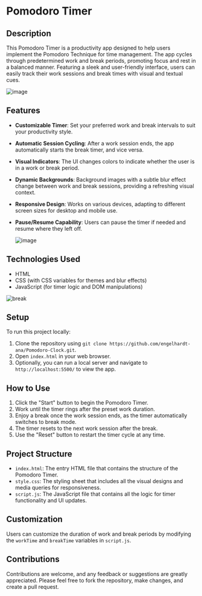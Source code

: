 # Pomodoro Timer

## Description
This Pomodoro Timer is a productivity app designed to help users implement the Pomodoro Technique for time management. The app cycles through predetermined work and break periods, promoting focus and rest in a balanced manner. Featuring a sleek and user-friendly interface, users can easily track their work sessions and break times with visual and textual cues.

![image](https://github.com/engelhardt-ana/Pomodoro-Clock/assets/84565524/19c0661b-b245-4f95-8469-4d66029b8688)



## Features
- **Customizable Timer**: Set your preferred work and break intervals to suit your productivity style.
- **Automatic Session Cycling**: After a work session ends, the app automatically starts the break timer, and vice versa.
- **Visual Indicators**: The UI changes colors to indicate whether the user is in a work or break period.
- **Dynamic Backgrounds**: Background images with a subtle blur effect change between work and break sessions, providing a refreshing visual context.
- **Responsive Design**: Works on various devices, adapting to different screen sizes for desktop and mobile use.
- **Pause/Resume Capability**: Users can pause the timer if needed and resume where they left off.

  ![image](https://github.com/engelhardt-ana/Pomodoro-Clock/assets/84565524/7ac3e365-e513-494b-9e81-374808e48603)


## Technologies Used
- HTML
- CSS (with CSS variables for themes and blur effects)
- JavaScript (for timer logic and DOM manipulations)
  
![break](https://github.com/engelhardt-ana/Pomodoro-Clock/assets/84565524/87e13f68-c42a-43ce-ac2c-f22cc6a567c4)


## Setup
To run this project locally:
1. Clone the repository using `git clone https://github.com/engelhardt-ana/Pomodoro-Clock.git`.
2. Open `index.html` in your web browser.
3. Optionally, you can run a local server and navigate to `http://localhost:5500/` to view the app.

## How to Use
1. Click the "Start" button to begin the Pomodoro Timer.
2. Work until the timer rings after the preset work duration.
3. Enjoy a break once the work session ends, as the timer automatically switches to break mode.
4. The timer resets to the next work session after the break.
5. Use the "Reset" button to restart the timer cycle at any time.

## Project Structure
- `index.html`: The entry HTML file that contains the structure of the Pomodoro Timer.
- `style.css`: The styling sheet that includes all the visual designs and media queries for responsiveness.
- `script.js`: The JavaScript file that contains all the logic for timer functionality and UI updates.

## Customization
Users can customize the duration of work and break periods by modifying the `workTime` and `breakTime` variables in `script.js`.

## Contributions
Contributions are welcome, and any feedback or suggestions are greatly appreciated. Please feel free to fork the repository, make changes, and create a pull request.

